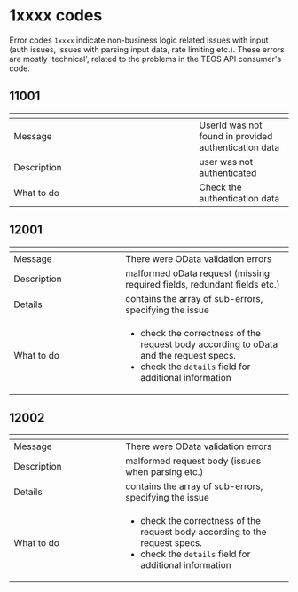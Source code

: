 # 1xxxx codes

Error codes `1xxxx` indicate non-business logic related issues with input (auth issues, issues with parsing input data, rate limiting etc.). These errors are mostly 'technical', related to the problems in the TEOS API consumer's code.

## 11001

<table><thead><tr><th width="318.5"></th><th></th></tr></thead><tbody><tr><td>Message</td><td>UserId was not found in provided authentication data</td></tr><tr><td>Description</td><td>user was not authenticated</td></tr><tr><td>What to do</td><td>Check the authentication data</td></tr></tbody></table>

## 12001

<table><thead><tr><th width="185.5"></th><th></th></tr></thead><tbody><tr><td>Message</td><td>There were OData validation errors</td></tr><tr><td>Description</td><td>malformed oData request (missing required fields, redundant fields etc.)</td></tr><tr><td>Details</td><td>contains the array of sub-errors, specifying the issue</td></tr><tr><td>What to do</td><td><ul><li>check the correctness of the request body according to oData and the request specs.</li><li>check the <code>details</code> field for additional information</li></ul></td></tr></tbody></table>

## 12002

<table><thead><tr><th width="185.5"></th><th></th></tr></thead><tbody><tr><td>Message</td><td>There were OData validation errors</td></tr><tr><td>Description</td><td>malformed request body (issues when parsing etc.)</td></tr><tr><td>Details</td><td>contains the array of sub-errors, specifying the issue</td></tr><tr><td>What to do</td><td><ul><li>check the correctness of the request body according to the request specs.</li><li>check the <code>details</code> field for additional information</li></ul></td></tr></tbody></table>

